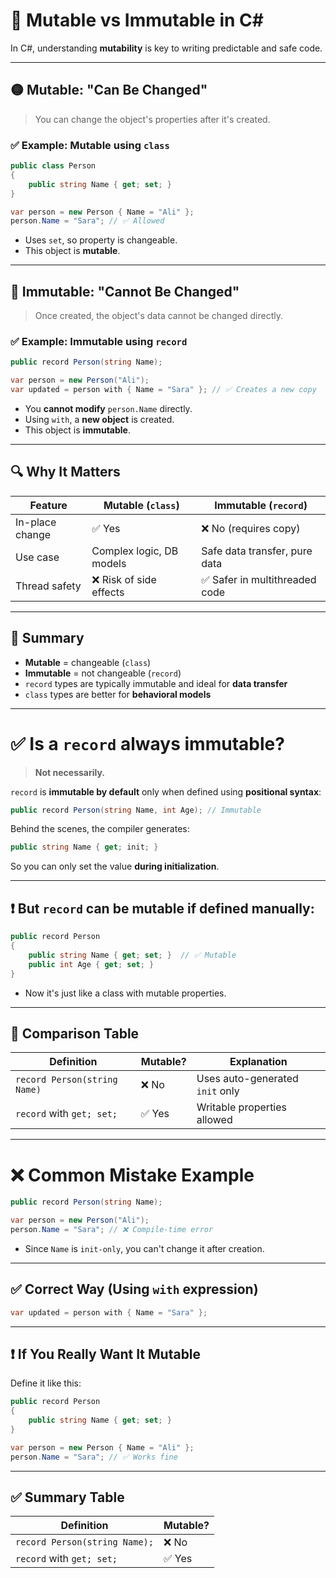 # 🔄 Mutable vs Immutable in C#

In C#, understanding **mutability** is key to writing predictable and safe code.

---

## 🟡 Mutable: "Can Be Changed"

> You can change the object's properties after it's created.

### ✅ Example: Mutable using `class`

```csharp
public class Person
{
    public string Name { get; set; }
}

var person = new Person { Name = "Ali" };
person.Name = "Sara"; // ✅ Allowed
```

- Uses `set`, so property is changeable.
- This object is **mutable**.

---

## 🔵 Immutable: "Cannot Be Changed"

> Once created, the object's data cannot be changed directly.

### ✅ Example: Immutable using `record`

```csharp
public record Person(string Name);

var person = new Person("Ali");
var updated = person with { Name = "Sara" }; // ✅ Creates a new copy
```

- You **cannot modify** `person.Name` directly.
- Using `with`, a **new object** is created.
- This object is **immutable**.

---

## 🔍 Why It Matters

| Feature         | Mutable (`class`)             | Immutable (`record`)               |
|----------------|-------------------------------|------------------------------------|
| In-place change | ✅ Yes                        | ❌ No (requires copy)              |
| Use case        | Complex logic, DB models      | Safe data transfer, pure data      |
| Thread safety   | ❌ Risk of side effects        | ✅ Safer in multithreaded code      |

---

## 🧠 Summary

- **Mutable** = changeable (`class`)
- **Immutable** = not changeable (`record`)
- `record` types are typically immutable and ideal for **data transfer**
- `class` types are better for **behavioral models**

---

# ✅ Is a `record` always immutable?

> **Not necessarily.**

`record` is **immutable by default** only when defined using **positional syntax**:

```csharp
public record Person(string Name, int Age); // Immutable
```

Behind the scenes, the compiler generates:

```csharp
public string Name { get; init; }
```

So you can only set the value **during initialization**.

---

## ❗ But `record` can be mutable if defined manually:

```csharp
public record Person
{
    public string Name { get; set; }  // ✅ Mutable
    public int Age { get; set; }
}
```

- Now it's just like a class with mutable properties.

---

## 🔁 Comparison Table

| Definition                        | Mutable? | Explanation                      |
|----------------------------------|----------|----------------------------------|
| `record Person(string Name)`     | ❌ No    | Uses auto-generated `init` only |
| `record` with `get; set;`        | ✅ Yes   | Writable properties allowed     |

---

# ❌ Common Mistake Example

```csharp
public record Person(string Name);

var person = new Person("Ali");
person.Name = "Sara"; // ❌ Compile-time error
```

- Since `Name` is `init-only`, you can't change it after creation.

---

## ✅ Correct Way (Using `with` expression)

```csharp
var updated = person with { Name = "Sara" };
```

---

## ❗ If You Really Want It Mutable

Define it like this:

```csharp
public record Person
{
    public string Name { get; set; }
}
```

```csharp
var person = new Person { Name = "Ali" };
person.Name = "Sara"; // ✅ Works fine
```

---

## ✅ Summary Table

| Definition                     | Mutable? |
|--------------------------------|----------|
| `record Person(string Name);`  | ❌ No     |
| `record` with `get; set;`      | ✅ Yes    |
